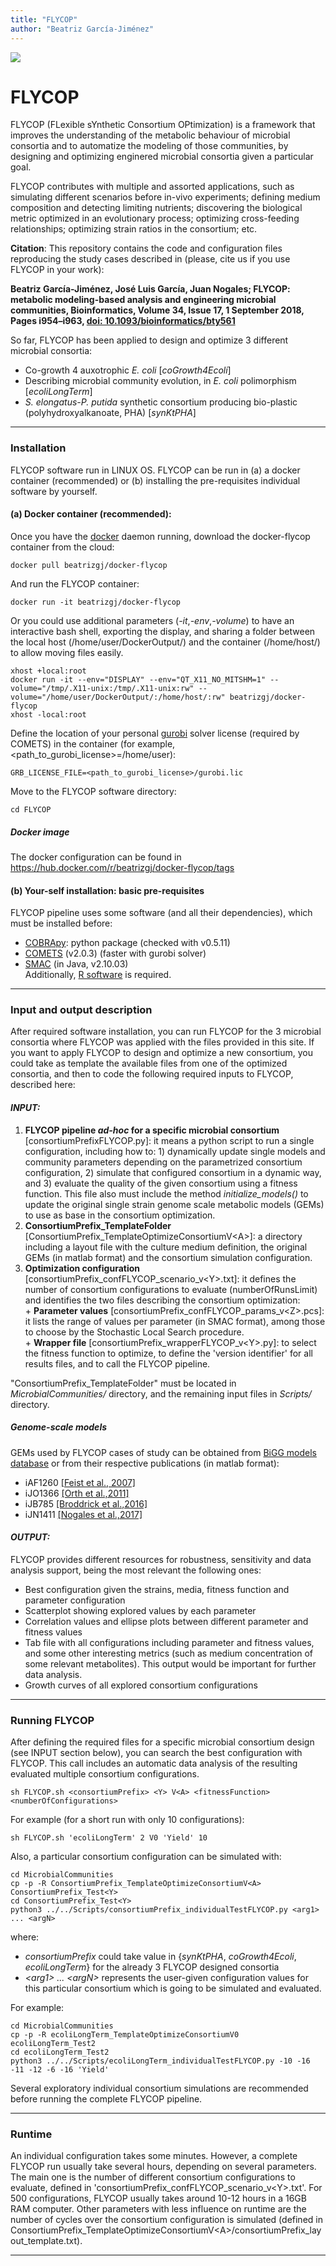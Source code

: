```yaml
---
title: "FLYCOP"
author: "Beatriz García-Jiménez"
---
```


![](FLYCOP_logo.jpg)

# FLYCOP

FLYCOP (FLexible sYnthetic Consortium OPtimization) is a framework that improves the understanding of the metabolic behaviour of microbial consortia and to automatize the modeling of those communities, by designing and optimizing enginered microbial consortia given a particular goal.

FLYCOP contributes with multiple and assorted applications, such as simulating different scenarios before in-vivo experiments; defining medium composition and detecting limiting nutrients; discovering the biological metric optimized in an evolutionary process; optimizing cross-feeding relationships; optimizing strain ratios in the consortium; etc.

**Citation**: This repository contains the code and configuration files reproducing the study cases described in (please, cite us if you use FLYCOP in your work):

**Beatriz García-Jiménez, José Luis García, Juan Nogales; FLYCOP: metabolic modeling-based analysis and engineering microbial communities, Bioinformatics, Volume 34, Issue 17, 1 September 2018, Pages i954–i963, [doi: 10.1093/bioinformatics/bty561](https://doi.org/10.1093/bioinformatics/bty561)**

So far, FLYCOP has been applied to design and optimize 3 different microbial consortia:

* Co-growth 4 auxotrophic *E. coli* [*coGrowth4Ecoli*]  
* Describing microbial community evolution, in *E. coli* polimorphism [*ecoliLongTerm*]  
* *S. elongatus-P. putida* synthetic consortium producing bio-plastic (polyhydroxyalkanoate, PHA)  [*synKtPHA*]   


***
### Installation
FLYCOP software run in LINUX OS. FLYCOP can be run in (a) a docker container (recommended) or (b) installing the pre-requisites individual software by yourself. 

#### (a) Docker container (recommended):

Once you have the [docker](https://docs.docker.com/) daemon running, download the docker-flycop container from the cloud:
```{sh eval=FALSE}  
docker pull beatrizgj/docker-flycop
```

And run the FLYCOP container:
```{sh eval=FALSE}
docker run -it beatrizgj/docker-flycop
```

Or you could use additional parameters (*-it*,*-env*,*-volume*) to have an interactive bash shell, exporting the display, and sharing a folder between the local host (/home/user/DockerOutput/) and the container (/home/host/) to allow moving files easily.
```{sh eval=FALSE}
xhost +local:root
docker run -it --env="DISPLAY" --env="QT_X11_NO_MITSHM=1" --volume="/tmp/.X11-unix:/tmp/.X11-unix:rw" --volume="/home/user/DockerOutput/:/home/host/:rw" beatrizgj/docker-flycop
xhost -local:root
```

Define the location of your personal [gurobi](http://www.gurobi.com/academia/for-universities) solver license (required by COMETS) in the container (for example, \<path_to_gurobi_license\>=/home/user):
```{sh eval=FALSE}
GRB_LICENSE_FILE=<path_to_gurobi_license>/gurobi.lic
```

Move to the FLYCOP software directory:
```{sh eval=FALSE}
cd FLYCOP
```
##### Docker image

The docker configuration can be found in https://hub.docker.com/r/beatrizgj/docker-flycop/tags

#### (b) Your-self installation: basic pre-requisites

FLYCOP pipeline uses some software (and all their dependencies), which must be installed before:

* [COBRApy](https://opencobra.github.io/cobrapy/): python package (checked with v0.5.11)  
* [COMETS](http://www.bu.edu/segrelab/comets/) (v2.0.3) (faster with gurobi solver)  
* [SMAC](http://www.cs.ubc.ca/labs/beta/Projects/SMAC/) (in Java, v2.10.03)   
Additionally, [R software](https://www.r-project.org/) is required.



***
### Input and output description

After required software installation, you can run FLYCOP for the 3 microbial consortia where FLYCOP was applied with the files provided in this site.
If you want to apply FLYCOP to design and optimize a new consortium, you could take as template the available files from one of the optimized consortia, and then to code the following required inputs to FLYCOP, described here:

####  *INPUT:*
  
  1. **FLYCOP pipeline _ad-hoc_ for a specific microbial consortium** [consortiumPrefixFLYCOP.py]: it means a python script to run a single configuration, including how to: 1) dynamically update single models and community parameters depending on the parametrized consortium configuration, 2) simulate that configured consortium in a dynamic way, and 3) evaluate the quality of the given consortium using a fitness function. This file also must include the method *initialize_models()* to update the original single strain genome scale metabolic models (GEMs) to use as base in the consortium optimization.
  2. **ConsortiumPrefix_TemplateFolder** [ConsortiumPrefix_TemplateOptimizeConsortiumV\<A>]: a directory including a layout file with the culture medium definition, the original GEMs (in matlab format) and the consortium simulation configuration.
  3. **Optimization configuration** [consortiumPrefix_confFLYCOP_scenario_v\<Y>.txt]: it defines the number of consortium configurations to evaluate (numberOfRunsLimit) and identifies the two files describing the consortium optimization:  
    + **Parameter values** [consortiumPrefix_confFLYCOP_params_v\<Z>.pcs]: it lists the range of values per parameter (in SMAC format), among those to choose by the Stochastic Local Search procedure.  
    + **Wrapper file** [consortiumPrefix_wrapperFLYCOP_v\<Y>.py]: to select the fitness function to optimize, to define the 'version identifier' for all results files, and to call the FLYCOP pipeline.  
  
"ConsortiumPrefix_TemplateFolder" must be located in *MicrobialCommunities/* directory, and the remaining input files in *Scripts/* directory.

##### Genome-scale models

GEMs used by FLYCOP cases of study can be obtained from [BiGG models database](http://bigg.ucsd.edu/) or from their respective publications (in matlab format):  

* iAF1260 [[Feist et al., 2007]](https://doi.org/10.1038/msb4100155)  
* iJO1366 [[Orth et al.,2011]](https://doi.org/10.1038/msb.2011.65)  
* iJB785 [[Broddrick et al.,2016]](https://doi.org/10.1073/pnas.1613446113)  
* iJN1411  [[Nogales et al.,2017]](https://doi.org/10.1101/139121)  


####  *OUTPUT:*  
FLYCOP provides different resources for robustness, sensitivity and data analysis support, being the most relevant the following ones:  

* Best configuration given the strains, media, fitness function and parameter configuration  
* Scatterplot showing explored values by each parameter  
* Correlation values and ellipse plots between different parameter and fitness values 
* Tab file with all configurations including parameter and fitness values, and some other interesting metrics (such as medium concentration of some relevant metabolites). This output would be important for further data analysis.  
* Growth curves of all explored consortium configurations  

***
### Running FLYCOP
After defining the required files for a specific microbial consortium design (see INPUT section below), you can search the best configuration with FLYCOP. This call includes an automatic data analysis of the resulting evaluated multiple consortium configurations.
```{sh eval=FALSE}
sh FLYCOP.sh <consortiumPrefix> <Y> V<A> <fitnessFunction> <numberOfConfigurations>
```
For example (for a short run with only 10 configurations):
```{sh eval=FALSE}
sh FLYCOP.sh 'ecoliLongTerm' 2 V0 'Yield' 10
```

Also, a particular consortium configuration can be simulated with:
```{sh eval=FALSE}
cd MicrobialCommunities
cp -p -R ConsortiumPrefix_TemplateOptimizeConsortiumV<A> ConsortiumPrefix_Test<Y>
cd ConsortiumPrefix_Test<Y>
python3 ../../Scripts/consortiumPrefix_individualTestFLYCOP.py <arg1> ... <argN>
```
where:

* *consortiumPrefix* could take value in {*synKtPHA*, *coGrowth4Ecoli*, *ecoliLongTerm*} for the already 3 FLYCOP designed consortia
* *\<arg1> ... \<argN>* represents the user-given configuration values for this particular consortium which is going to be simulated and evaluated.  

For example:
```{sh eval=FALSE}
cd MicrobialCommunities
cp -p -R ecoliLongTerm_TemplateOptimizeConsortiumV0 ecoliLongTerm_Test2
cd ecoliLongTerm_Test2
python3 ../../Scripts/ecoliLongTerm_individualTestFLYCOP.py -10 -16 -11 -12 -6 -16 'Yield'
```

Several exploratory individual consortium simulations are recommended before running the complete FLYCOP pipeline.

***
### Runtime

An individual configuration takes some minutes. However, a complete FLYCOP run usually take several hours, depending on several parameters. The main one is the number of different consortium configurations to evaluate, defined in 'consortiumPrefix_confFLYCOP_scenario_v\<Y>.txt'. For 500 configurations, FLYCOP usually takes around 10-12 hours in a 16GB RAM computer. Other parameters with less influence on runtime are the number of cycles over the consortium configuration is simulated (defined in ConsortiumPrefix_TemplateOptimizeConsortiumV\<A>/consortiumPrefix_layout_template.txt).

***



